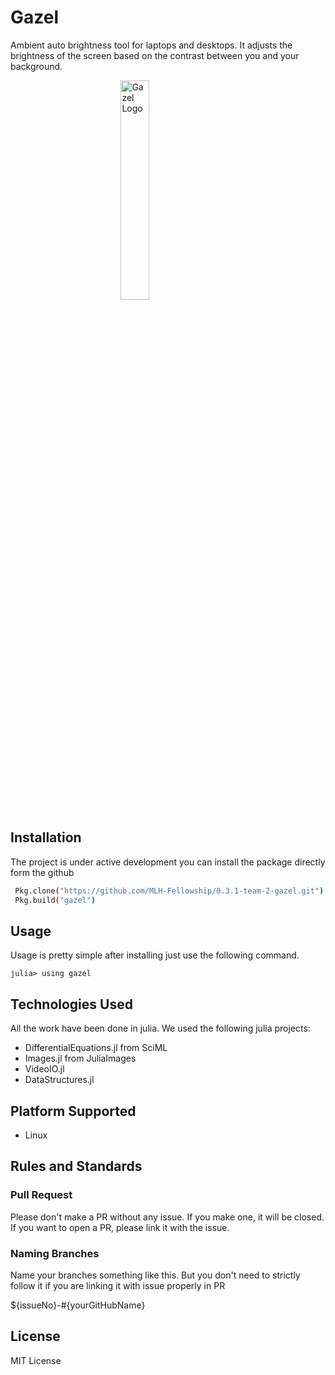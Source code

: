 # Gazel
Ambient auto brightness tool for laptops and desktops. It adjusts the brightness of the screen based on the contrast between you and your background. 

<img src="gazel.png" alt="Gazel Logo" style=" display:block; margin-left:auto; margin-right:auto; width:30%;">

## Installation

The project is under active development you can install the package directly form the github

```bash
 Pkg.clone("https://github.com/MLH-Fellowship/0.3.1-team-2-gazel.git")
 Pkg.build("gazel")
```

## Usage
Usage is pretty simple after installing just use the following command.

```
julia> using gazel
```

## Technologies Used

All the work have been done in julia. We used the following julia projects:
- DifferentialEquations.jl from SciML
- Images.jl from JuliaImages
- VideoIO.jl
- DataStructures.jl

## Platform Supported

- Linux 

## Rules and Standards

### Pull Request
Please don't make a PR without any issue. If you make one, it will be closed. If you want to open a PR, please link it with the issue.

### Naming Branches
Name your branches something like this. But you don't need to strictly follow it if you are linking it with issue properly in PR

${issueNo}-#{yourGitHubName}

## License
MIT License 
